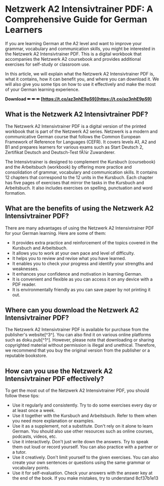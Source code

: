 
 
# Netzwerk A2 Intensivtrainer PDF: A Comprehensive Guide for German Learners
 
If you are learning German at the A2 level and want to improve your grammar, vocabulary and communication skills, you might be interested in the Netzwerk A2 Intensivtrainer PDF. This is a digital workbook that accompanies the Netzwerk A2 coursebook and provides additional exercises for self-study or classroom use.
 
In this article, we will explain what the Netzwerk A2 Intensivtrainer PDF is, what it contains, how it can benefit you, and where you can download it. We will also give you some tips on how to use it effectively and make the most of your German learning experience.
 
**Download ✏ ✏ ✏ [https://t.co/az3nhE9pS9](https://t.co/az3nhE9pS9)**


 
## What is the Netzwerk A2 Intensivtrainer PDF?
 
The Netzwerk A2 Intensivtrainer PDF is a digital version of the printed workbook that is part of the Netzwerk A2 series. Netzwerk is a modern and communicative German course that follows the Common European Framework of Reference for Languages (CEFR). It covers levels A1, A2 and B1 and prepares learners for various exams such as Start Deutsch 2, Zertifikat Deutsch and Deutsch-Test fÃ¼r Zuwanderer.
 
The Intensivtrainer is designed to complement the Kursbuch (coursebook) and the Arbeitsbuch (workbook) by offering more practice and consolidation of grammar, vocabulary and communication skills. It contains 12 chapters that correspond to the 12 units in the Kursbuch. Each chapter has five pages of exercises that mirror the tasks in the Kursbuch and Arbeitsbuch. It also includes exercises on spelling, punctuation and word formation.
 
## What are the benefits of using the Netzwerk A2 Intensivtrainer PDF?
 
There are many advantages of using the Netzwerk A2 Intensivtrainer PDF for your German learning. Here are some of them:
 
- It provides extra practice and reinforcement of the topics covered in the Kursbuch and Arbeitsbuch.
- It allows you to work at your own pace and level of difficulty.
- It helps you to review and revise what you have learned.
- It enables you to check your progress and identify your strengths and weaknesses.
- It enhances your confidence and motivation in learning German.
- It is convenient and flexible as you can access it on any device with a PDF reader.
- It is environmentally friendly as you can save paper by not printing it out.

## Where can you download the Netzwerk A2 Intensivtrainer PDF?
 
The Netzwerk A2 Intensivtrainer PDF is available for purchase from the publisher's website[^3^]. You can also find it on various online platforms such as doku.pub[^1^]. However, please note that downloading or sharing copyrighted material without permission is illegal and unethical. Therefore, we recommend that you buy the original version from the publisher or a reputable bookstore.
 
## How can you use the Netzwerk A2 Intensivtrainer PDF effectively?
 
To get the most out of the Netzwerk A2 Intensivtrainer PDF, you should follow these tips:

- Use it regularly and consistently. Try to do some exercises every day or at least once a week.
- Use it together with the Kursbuch and Arbeitsbuch. Refer to them when you need more explanation or examples.
- Use it as a supplement, not a substitute. Don't rely on it alone to learn German. You should also use other resources such as online courses, podcasts, videos, etc.
- Use it interactively. Don't just write down the answers. Try to speak them out loud or record yourself. You can also practice with a partner or a tutor.
- Use it creatively. Don't limit yourself to the given exercises. You can also create your own sentences or questions using the same grammar or vocabulary points.
- Use it for self-evaluation. Check your answers with the answer key at the end of the book. If you make mistakes, try to understand 8cf37b1e13


